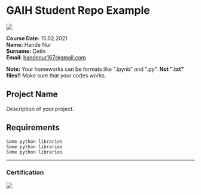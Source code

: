 # GAIH Student Repo Example
![](img/logo.png)

**Course Date:** 15.02.2021   
**Name:** Hande Nur     
**Surname:** Çetin      
**Email:**  handenur167@gmail.com  

**Note:** Your homeworks can be formats like ".ipynb" and ".py". **Not ".txt" files!!** Make sure that your codes works.  

## Project Name
Description of your project.

## Requirements
```
Some python libraries
Some python libraries
Some python libraries
```
---

### Certification
![](img/certificate_ex.png)

